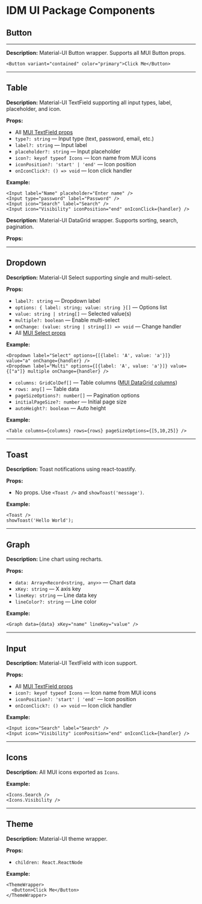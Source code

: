 # IDM UI Package Components

## Button
---
**Description:**
Material-UI Button wrapper. Supports all MUI Button props.

```tsx
<Button variant="contained" color="primary">Click Me</Button>
```

---
## Table

**Description:**
Material-UI TextField supporting all input types, label, placeholder, and icon.

**Props:**
- All [MUI TextField props](https://mui.com/material-ui/api/text-field/)
- `type?: string` — Input type (text, password, email, etc.)
- `label?: string` — Input label
- `placeholder?: string` — Input placeholder
- `icon?: keyof typeof Icons` — Icon name from MUI icons
- `iconPosition?: 'start' | 'end'` — Icon position
- `onIconClick?: () => void` — Icon click handler

**Example:**
```tsx
<Input label="Name" placeholder="Enter name" />
<Input type="password" label="Password" />
<Input icon="Search" label="Search" />
<Input icon="Visibility" iconPosition="end" onIconClick={handler} />
```
**Description:**
Material-UI DataGrid wrapper. Supports sorting, search, pagination.

**Props:**

---
## Dropdown
**Description:**
Material-UI Select supporting single and multi-select.

**Props:**
- `label?: string` — Dropdown label
- `options: { label: string; value: string }[]` — Options list
- `value: string | string[]` — Selected value(s)
- `multiple?: boolean` — Enable multi-select
- `onChange: (value: string | string[]) => void` — Change handler
- All [MUI Select props](https://mui.com/material-ui/api/select/)

**Example:**
```tsx
<Dropdown label="Select" options={[{label: 'A', value: 'a'}]} value="a" onChange={handler} />
<Dropdown label="Multi" options={[{label: 'A', value: 'a'}]} value={["a"]} multiple onChange={handler} />
```
- `columns: GridColDef[]` — Table columns ([MUI DataGrid columns](https://mui.com/x/api/data-grid/grid-col-def/))
- `rows: any[]` — Table data
- `pageSizeOptions?: number[]` — Pagination options
- `initialPageSize?: number` — Initial page size
- `autoHeight?: boolean` — Auto height

**Example:**
```tsx
<Table columns={columns} rows={rows} pageSizeOptions={[5,10,25]} />
```

---
## Toast
**Description:**
Toast notifications using react-toastify.

**Props:**
- No props. Use `<Toast />` and `showToast('message')`.

**Example:**
```tsx
<Toast />
showToast('Hello World');
```

---
## Graph
**Description:**
Line chart using recharts.

**Props:**
- `data: Array<Record<string, any>>` — Chart data
- `xKey: string` — X axis key
- `lineKey: string` — Line data key
- `lineColor?: string` — Line color

**Example:**
```tsx
<Graph data={data} xKey="name" lineKey="value" />
```

---
## Input
**Description:**
Material-UI TextField with icon support.

**Props:**
- All [MUI TextField props](https://mui.com/material-ui/api/text-field/)
- `icon?: keyof typeof Icons` — Icon name from MUI icons
- `iconPosition?: 'start' | 'end'` — Icon position
- `onIconClick?: () => void` — Icon click handler

**Example:**
```tsx
<Input icon="Search" label="Search" />
<Input icon="Visibility" iconPosition="end" onIconClick={handler} />
```

---
## Icons
**Description:**
All MUI icons exported as `Icons`.

**Example:**
```tsx
<Icons.Search />
<Icons.Visibility />
```

---
## Theme
**Description:**
Material-UI theme wrapper.

**Props:**
- `children: React.ReactNode`

**Example:**
```tsx
<ThemeWrapper>
  <Button>Click Me</Button>
</ThemeWrapper>
```
